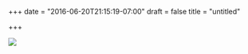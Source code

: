 +++
date = "2016-06-20T21:15:19-07:00"
draft = false
title = "untitled"

+++

<img src="https://s3-us-west-2.amazonaws.com/ginput/20160620_01_01.jpg">
